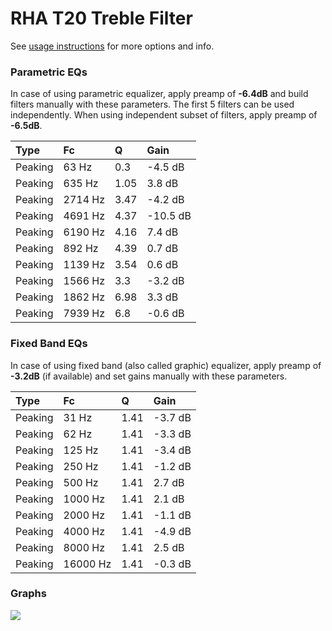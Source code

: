 # RHA T20 Treble Filter
See [usage instructions](https://github.com/jaakkopasanen/AutoEq#usage) for more options and info.

### Parametric EQs
In case of using parametric equalizer, apply preamp of **-6.4dB** and build filters manually
with these parameters. The first 5 filters can be used independently.
When using independent subset of filters, apply preamp of **-6.5dB**.

| Type    | Fc      |    Q | Gain     |
|:--------|:--------|:-----|:---------|
| Peaking | 63 Hz   | 0.3  | -4.5 dB  |
| Peaking | 635 Hz  | 1.05 | 3.8 dB   |
| Peaking | 2714 Hz | 3.47 | -4.2 dB  |
| Peaking | 4691 Hz | 4.37 | -10.5 dB |
| Peaking | 6190 Hz | 4.16 | 7.4 dB   |
| Peaking | 892 Hz  | 4.39 | 0.7 dB   |
| Peaking | 1139 Hz | 3.54 | 0.6 dB   |
| Peaking | 1566 Hz | 3.3  | -3.2 dB  |
| Peaking | 1862 Hz | 6.98 | 3.3 dB   |
| Peaking | 7939 Hz | 6.8  | -0.6 dB  |

### Fixed Band EQs
In case of using fixed band (also called graphic) equalizer, apply preamp of **-3.2dB**
(if available) and set gains manually with these parameters.

| Type    | Fc       |    Q | Gain    |
|:--------|:---------|:-----|:--------|
| Peaking | 31 Hz    | 1.41 | -3.7 dB |
| Peaking | 62 Hz    | 1.41 | -3.3 dB |
| Peaking | 125 Hz   | 1.41 | -3.4 dB |
| Peaking | 250 Hz   | 1.41 | -1.2 dB |
| Peaking | 500 Hz   | 1.41 | 2.7 dB  |
| Peaking | 1000 Hz  | 1.41 | 2.1 dB  |
| Peaking | 2000 Hz  | 1.41 | -1.1 dB |
| Peaking | 4000 Hz  | 1.41 | -4.9 dB |
| Peaking | 8000 Hz  | 1.41 | 2.5 dB  |
| Peaking | 16000 Hz | 1.41 | -0.3 dB |

### Graphs
![](https://raw.githubusercontent.com/jaakkopasanen/AutoEq/master/results/innerfidelity/sbaf-serious/RHA%20T20%20Treble%20Filter/RHA%20T20%20Treble%20Filter.png)